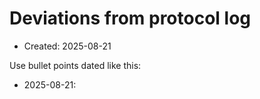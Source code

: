 # Deviations from protocol log

- Created: 2025-08-21

Use bullet points dated like this:
- 2025-08-21: <what we did or found that differs from the plan>


